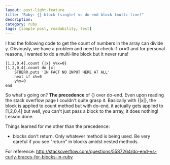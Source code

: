 ```yaml
---
layout: post-light-feature
title: "Ruby: {} block (single) vs do-end block (multi-line)"
description:
category: ruby
tags: [sample post, readability, test]
---
```

I had the following code to get the count of numbers in the array can divide y. Obviously, we have a problem and need to check if x==0 and for personal reasons, I wanted to do a multi-line block but it never runs!

```
[1,2,0,4].count {|x| y%x=0} 
[1,2,0,4].count do |x| 
	STDERR.puts 'IN FACT NO INPUT HERE AT ALL'
	next if x%=0
	y%x=0
end 

```
So what's going on? **The precedence** of {} over do-end. Even upon reading the stack overflow page I couldn't quite grasp it. Basically with {|x|}, the block is applied to count method but with do-end, it actually gets applied to [1,2,0,4] but well, you can't just pass a block to the array, it does nothing! Lesson done. 

Things learned for me other than the precedence:
- blocks don't return. Only whatever method is being used. Be very careful if you see "return" in blocks amidst nested methods.

For reference: 
http://stackoverflow.com/questions/5587264/do-end-vs-curly-braces-for-blocks-in-ruby